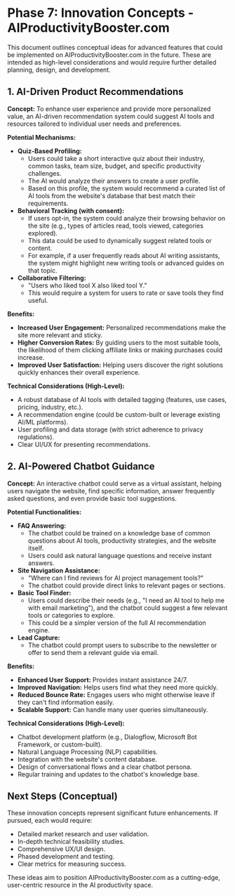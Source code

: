 # Phase 7: Innovation Concepts - AIProductivityBooster.com

This document outlines conceptual ideas for advanced features that could be implemented on AIProductivityBooster.com in the future. These are intended as high-level considerations and would require further detailed planning, design, and development.

## 1. AI-Driven Product Recommendations

**Concept:** To enhance user experience and provide more personalized value, an AI-driven recommendation system could suggest AI tools and resources tailored to individual user needs and preferences.

**Potential Mechanisms:**

*   **Quiz-Based Profiling:**
    *   Users could take a short interactive quiz about their industry, common tasks, team size, budget, and specific productivity challenges.
    *   The AI would analyze their answers to create a user profile.
    *   Based on this profile, the system would recommend a curated list of AI tools from the website's database that best match their requirements.
*   **Behavioral Tracking (with consent):**
    *   If users opt-in, the system could analyze their browsing behavior on the site (e.g., types of articles read, tools viewed, categories explored).
    *   This data could be used to dynamically suggest related tools or content.
    *   For example, if a user frequently reads about AI writing assistants, the system might highlight new writing tools or advanced guides on that topic.
*   **Collaborative Filtering:**
    *   "Users who liked tool X also liked tool Y."
    *   This would require a system for users to rate or save tools they find useful.

**Benefits:**

*   **Increased User Engagement:** Personalized recommendations make the site more relevant and sticky.
*   **Higher Conversion Rates:** By guiding users to the most suitable tools, the likelihood of them clicking affiliate links or making purchases could increase.
*   **Improved User Satisfaction:** Helping users discover the right solutions quickly enhances their overall experience.

**Technical Considerations (High-Level):**

*   A robust database of AI tools with detailed tagging (features, use cases, pricing, industry, etc.).
*   A recommendation engine (could be custom-built or leverage existing AI/ML platforms).
*   User profiling and data storage (with strict adherence to privacy regulations).
*   Clear UI/UX for presenting recommendations.

## 2. AI-Powered Chatbot Guidance

**Concept:** An interactive chatbot could serve as a virtual assistant, helping users navigate the website, find specific information, answer frequently asked questions, and even provide basic tool suggestions.

**Potential Functionalities:**

*   **FAQ Answering:**
    *   The chatbot could be trained on a knowledge base of common questions about AI tools, productivity strategies, and the website itself.
    *   Users could ask natural language questions and receive instant answers.
*   **Site Navigation Assistance:**
    *   "Where can I find reviews for AI project management tools?"
    *   The chatbot could provide direct links to relevant pages or sections.
*   **Basic Tool Finder:**
    *   Users could describe their needs (e.g., "I need an AI tool to help me with email marketing"), and the chatbot could suggest a few relevant tools or categories to explore.
    *   This could be a simpler version of the full AI recommendation engine.
*   **Lead Capture:**
    *   The chatbot could prompt users to subscribe to the newsletter or offer to send them a relevant guide via email.

**Benefits:**

*   **Enhanced User Support:** Provides instant assistance 24/7.
*   **Improved Navigation:** Helps users find what they need more quickly.
*   **Reduced Bounce Rate:** Engages users who might otherwise leave if they can't find information easily.
*   **Scalable Support:** Can handle many user queries simultaneously.

**Technical Considerations (High-Level):**

*   Chatbot development platform (e.g., Dialogflow, Microsoft Bot Framework, or custom-built).
*   Natural Language Processing (NLP) capabilities.
*   Integration with the website's content database.
*   Design of conversational flows and a clear chatbot persona.
*   Regular training and updates to the chatbot's knowledge base.

## Next Steps (Conceptual)

These innovation concepts represent significant future enhancements. If pursued, each would require:

*   Detailed market research and user validation.
*   In-depth technical feasibility studies.
*   Comprehensive UX/UI design.
*   Phased development and testing.
*   Clear metrics for measuring success.

These ideas aim to position AIProductivityBooster.com as a cutting-edge, user-centric resource in the AI productivity space.

